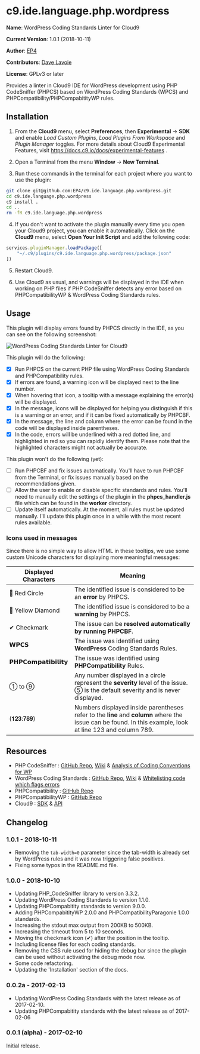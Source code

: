 c9.ide.language.php.wordpress
=============================

__Name__: WordPress Coding Standards Linter for Cloud9 

__Current Version__: 1.0.1 (2018-10-11)

__Author__: [EP4](https://ep4.com)

__Contributors__: [Dave Lavoie](https://github.com/davelavoie)

__License__: GPLv3 or later

Provides a linter in Cloud9 IDE for WordPress development using PHP CodeSniffer (PHPCS) based on WordPress Coding Standards (WPCS) and PHPCompatibility/PHPCompabitityWP rules.

Installation
------------
1. From the __Cloud9__ menu, select __Preferences__, then __Experimental__ -> __SDK__ and enable *Load Custom Plugins*, *Load Plugins From Workspace* and *Plugin Manager* toggles. For more details about Cloud9 Experimental Features, visit <https://docs.c9.io/docs/experimental-features> .

2. Open a Terminal from the menu __Window__ -> __New Terminal__.

3. Run these commands in the terminal for each project where you want to use the plugin:
 ```bash
 git clone git@github.com:EP4/c9.ide.language.php.wordpress.git
 cd c9.ide.language.php.wordpress
 c9 install .
 cd ..
 rm -fR c9.ide.language.php.wordpress
 ```
4. If you don't want to activate the plugin manually every time you open your Cloud9 project, you can enable it automatically. Click on the __Cloud9__ menu, select __Open Your Init Script__ and add the following code:
```javascript
services.pluginManager.loadPackage([
    "~/.c9/plugins/c9.ide.language.php.wordpress/package.json" 
])
```

5. Restart Cloud9. 

6. Use Cloud9 as usual, and warnings will be displayed in the IDE when working on PHP files if PHP CodeSniffer detects any error based on PHPCompatibilityWP & WordPress Coding Standards rules.

Usage
-----
This plugin will display errors found by PHPCS directly in the IDE, as you can see on the following screenshot:

![WordPress Coding Standards Linter for Cloud9](https://cloud.githubusercontent.com/assets/3408028/22844522/b6247d8c-efac-11e6-829d-1bdceaf100f8.png)

This plugin will do the following:

- [x] Run PHPCS on the current PHP file using WordPress Coding Standards and PHPCompatibility rules.
- [x] If errors are found, a warning icon will be displayed next to the line number.
- [x] When hovering that icon, a tooltip with a message explaining the error(s) will be displayed.
- [x] In the message, icons will be displayed for helping you distinguish if this is a warning or an error, and if it can be fixed automatically by PHPCBF.
- [x] In the message, the line and column where the error can be found in the code will be displayed inside parentheses.
- [x] In the code, errors will be underlined with a red dotted line, and highlighted in red so you can rapidly identify them. Please note that the highlighted characters might not actually be accurate.

This plugin won't do the following (yet):
- [ ] Run PHPCBF and fix issues automatically. You'll have to run PHPCBF from the Terminal, or fix issues manually based on the recommendations given.
- [ ] Allow the user to enable or disable specific standards and rules. You'll need to manually edit the settings of the plugin in the __phpcs_handler.js__ file which can be found in the __worker__ directory.
- [ ] Update itself automatically. At the moment, all rules must be updated manually. I'll update this plugin once in a while with the most recent rules available.

### Icons used in messages

Since there is no simple way to allow HTML in these tooltips, we use some custom Unicode characters for displaying more meaningful messages:

| Displayed Characters | Meaning                                                                                                                                                   |
| ---------------------| --------------------------------------------------------------------------------------------------------------------------------------------------------- |
| 🔴 Red Circle        | The identified issue is considered to be an __error__ by PHPCS.                                                                                           |
| 🔶 Yellow Diamond    | The identified issue is considered to be a __warning__ by PHPCS.                                                                                          |
| ✔ Checkmark         | The issue can be __resolved automatically by running PHPCBF__.                                                                                            |
| 𝗪𝗣𝗖𝗦                | The issue was identified using __WordPress__ Coding Standards Rules.                                                                                      |
| 𝗣𝗛𝗣𝗖𝗼𝗺𝗽𝗮𝘁𝗶𝗯𝗶𝗹𝗶𝘁𝘆     | The issue was identified using __PHPCompatibility__ Rules.                                                                                                |
| ➀ to ➈              | Any number displayed in a circle represent the __severity__ level of the issue. ➄ is the default severity and is never displayed.                         |  
| (𝟏𝟐𝟑:𝟕𝟖𝟗)             | Numbers displayed inside parentheses refer to the __line__ and __column__ where the issue can be found. In this example, look at line 123 and column 789. |

Resources
----------

* PHP CodeSniffer : [GitHub Repo](https://github.com/squizlabs/PHP_CodeSniffer), [Wiki](https://github.com/squizlabs/PHP_CodeSniffer/wiki) & [Analysis of Coding Conventions for WP](https://squizlabs.github.io/PHP_CodeSniffer/analysis/WordPress/WordPress/index.html)
* WordPress Coding Standards : [GitHub Repo](https://github.com/WordPress-Coding-Standards/WordPress-Coding-Standards), [Wiki](https://github.com/WordPress-Coding-Standards/WordPress-Coding-Standards/wiki) & [Whitelisting code which flags errors](https://github.com/WordPress-Coding-Standards/WordPress-Coding-Standards/wiki/Whitelisting-code-which-flags-errors)
* PHPCompatibility : [GitHub Repo](https://github.com/PHPCompatibility/PHPCompatibility)
* PHPCompatibilityWP : [GitHub Repo](https://github.com/PHPCompatibility/PHPCompatibilityWP)
* Cloud9 : [SDK](https://cloud9-sdk.readme.io/) & [API](https://apidoc.c9.io)

Changelog
---------

### 1.0.1 - 2018-10-11

* Removing the ``tab-width=0`` parameter since the tab-width is already set by WordPress rules and it was now triggering false positives.
* Fixing some typos in the README.md file.

### 1.0.0 - 2018-10-10

* Updating PHP_CodeSniffer library to version 3.3.2.
* Updating WordPress Coding Standards to version 1.1.0.
* Updating PHPCompabitity standards to version 9.0.0.
* Adding PHPCompabitityWP 2.0.0 and PHPCompatibilityParagonie 1.0.0 standards.
* Increasing the stdout max output from 200KB to 500KB.
* Increasing the timeout from 5 to 10 seconds.
* Moving the checkmark icon (✔) after the position in the tooltip.
* Including license files for each coding standards.
* Removing the CSS rule used for hiding the debug bar since the plugin can be used without activating the debug mode now.
* Some code refactoring.
* Updating the 'Installation' section of the docs.

### 0.0.2a - 2017-02-13

* Updating WordPress Coding Standards with the latest release as of 2017-02-10.
* Updating PHPCompabitity standards with the latest release as of 2017-02-06

### 0.0.1 (alpha) - 2017-02-10

Initial release.